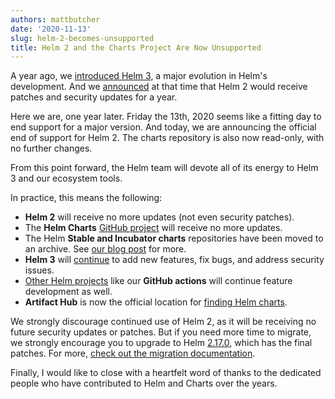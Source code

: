 ```yaml
---
authors: mattbutcher
date: '2020-11-13'
slug: helm-2-becomes-unsupported
title: Helm 2 and the Charts Project Are Now Unsupported
---
```



A year ago, we [introduced Helm 3](https://helm.sh/blog/helm-3-released/), a major evolution in Helm's development. And we [announced](https://helm.sh/blog/2019-10-22-helm-2150-released/) at that time that Helm 2 would receive patches and security updates for a year.

Here we are, one year later. Friday the 13th, 2020 seems like a fitting day to end support for a major version. And today, we are announcing the official end of support for Helm 2. The charts repository is also now read-only, with no further changes.
<!-- truncate -->

From this point forward, the Helm team will devote all of its energy to Helm 3 and our ecosystem tools.

In practice, this means the following:

- **Helm 2** will receive no more updates (not even security patches).
- The **Helm Charts** [GitHub project](https://github.com/helm/charts) will receive no more updates.
- The Helm **Stable and Incubator charts** repositories have been moved to an archive. See [our blog post](https://helm.sh/blog/new-location-stable-incubator-charts/) for more.
- **Helm 3** will [continue](https://github.com/helm/helm/releases) to add new features, fix bugs, and address security issues.
- [Other Helm projects](https://github.com/helm) like our **GitHub actions** will continue feature development as well.
- **Artifact Hub** is now the official location for [finding Helm charts](https://artifacthub.io/).

We strongly discourage continued use of Helm 2, as it will be receiving no future security updates or patches. But if you need more time to migrate, we strongly encourage you to upgrade to Helm [2.17.0](https://github.com/helm/helm/releases/tag/v2.17.0), which has the final patches. For more, [check out the migration documentation](https://helm.sh/docs/topics/v2_v3_migration/).

Finally, I would like to close with a heartfelt word of thanks to the dedicated people who have contributed to Helm and Charts over the years.